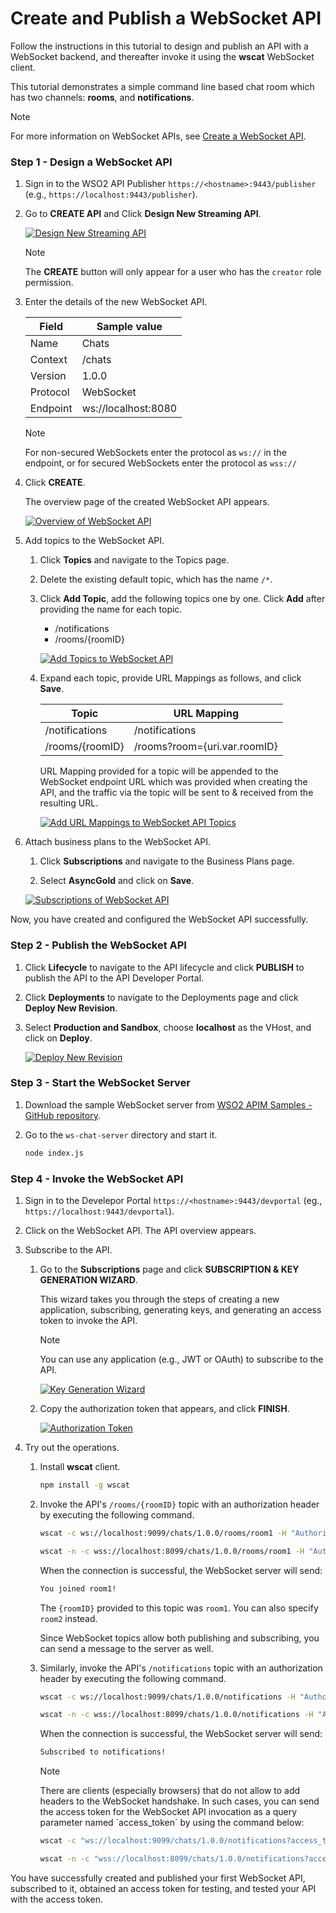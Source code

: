 # Create and Publish a WebSocket API

Follow the instructions in this tutorial to design and publish an API with a WebSocket backend, and thereafter invoke it using the **wscat** WebSocket client.

This tutorial demonstrates a simple command line based chat room which has two channels: **rooms**, and **notifications**.

<html>
<div class="admonition note">
<p class="admonition-title">Note</p>
<p>For more information on WebSocket APIs, see <a href="{{base_path}}/design/create-api/create-streaming-api/create-a-websocket-streaming-api">Create a WebSocket API</a>.</p>
</div> 
</html>

### Step 1 - Design a WebSocket API

1.  Sign in to the WSO2 API Publisher `https://<hostname>:9443/publisher` (e.g., `https://localhost:9443/publisher`).

2.  Go to **CREATE API** and Click **Design New Streaming API**.

    [![Design New Streaming API]({{base_path}}/assets/img/learn/design-api/streaming-api/design-new-streaming-api.png)]({{base_path}}/assets/img/learn/design-api/streaming-api/design-new-streaming-api.png)

    <html><div class="admonition note">
      <p class="admonition-title">Note</p>
      <p>The <b>CREATE</b> button will only appear for a user who has the <code>creator</code> role permission.</p>
      </div>
    </html>

3.  Enter the details of the new WebSocket API.

     <table>
     <thead>
     <tr>
     <th><b>Field</b></th>
     <th><b>Sample value</b></th>
     </tr>
     </thead>
     <tbody>
     <tr>
     <td>Name</td>
     <td>Chats</td>
     </tr>
     <tr>
     <td>Context</td>
     <td>/chats</td>
     </tr>
     <tr>
     <td>Version</td>
     <td>1.0.0</td>
     </tr>
     <tr>
     <td>Protocol</td>
     <td>WebSocket</td>
     </tr>
     <tr>
     <td>Endpoint</td>
     <td>ws://localhost:8080</td>
     </tr>
     </tbody>
     </table>

    <html>
     <div class="admonition note">
     <p class="admonition-title">Note</p>
     <p>For non-secured WebSockets enter the protocol as <code>ws://</code> in the endpoint, or for secured WebSockets enter the protocol as <code>wss://</code></p>
     </div>
     </html>

4.  Click **CREATE**. 

     The overview page of the created WebSocket API appears.

     [![Overview of WebSocket API]({{base_path}}/assets/img/learn/tutorials/streaming-api/websocket/websocket-api-overview.png)]({{base_path}}/assets/img/learn/tutorials/streaming-api/websocket/websocket-api-overview.png)

5. Add topics to the WebSocket API.

     1. Click **Topics** and navigate to the Topics page.

     2. Delete the existing default topic, which has the name `/*`.

     3. Click **Add Topic**, add the following topics one by one. Click **Add** after providing the name for each topic.

          - /notifications
          - /rooms/{roomID}

          [![Add Topics to WebSocket API]({{base_path}}/assets/img/learn/tutorials/streaming-api/websocket/websocket-api-add-topics.png)]({{base_path}}/assets/img/learn/tutorials/streaming-api/websocket/websocket-api-add-topics.png)
          
     4. Expand each topic, provide URL Mappings as follows, and click **Save**.

          | **Topic** | **URL Mapping** |
          |-----------|-----------------|
          | /notifications | /notifications |
          | /rooms/{roomID} | /rooms?room={uri.var.roomID} |

          URL Mapping provided for a topic will be appended to the WebSocket endpoint URL which was provided when creating the API, and the traffic via the topic will be sent to & received from the resulting URL.

          [![Add URL Mappings to WebSocket API Topics]({{base_path}}/assets/img/learn/tutorials/streaming-api/websocket/websocket-api-topic-url-mapping.png)]({{base_path}}/assets/img/learn/tutorials/streaming-api/websocket/websocket-api-topic-url-mapping.png)


6. Attach business plans to the WebSocket API.

     1. Click **Subscriptions** and navigate to the Business Plans page.

     2. Select **AsyncGold** and click on **Save**.

     [![Subscriptions of WebSocket API]({{base_path}}/assets/img/learn/tutorials/streaming-api/websocket/websocket-api-subscriptions.png)]({{base_path}}/assets/img/learn/tutorials/streaming-api/websocket/websocket-api-subscriptions.png)

Now, you have created and configured the WebSocket API successfully.

### Step 2 - Publish the WebSocket API

1. Click **Lifecycle** to navigate to the API lifecycle and click **PUBLISH** to publish the API to the API Developer Portal.

2. Click **Deployments** to navigate to the Deployments page and click **Deploy New Revision**. 

3. Select **Production and Sandbox**, choose **localhost** as the VHost, and click on **Deploy**.

     [![Deploy New Revision]({{base_path}}/assets/img/learn/tutorials/streaming-api/streaming-api-deploy-new-revision.png)]({{base_path}}/assets/img/learn/tutorials/streaming-api/streaming-api-deploy-new-revision.png)


### Step 3 - Start the WebSocket Server

1. Download the sample WebSocket server from [WSO2 APIM Samples - GitHub repository](https://github.com/wso2/samples-apim).

2. Go to the `ws-chat-server` directory and start it.

     ```sh
     node index.js
     ```

### Step 4 - Invoke the WebSocket API

1. Sign in to the Develepor Portal `https://<hostname>:9443/devportal` (eg., `https://localhost:9443/devportal`).

2. Click on the WebSocket API. The API overview appears.

3. Subscribe to the API.

    1. Go to the **Subscriptions** page and click **SUBSCRIPTION & KEY GENERATION WIZARD**.
    
         This wizard takes you through the steps of creating a new application, subscribing, generating keys, and generating an access token to invoke the API. 

         <div class="admonition note">
         <p class="admonition-title">Note</p>
         <p> 
         You can use any application (e.g., JWT or OAuth) to subscribe to the API.
         </p>
         </div>

         [![Key Generation Wizard]({{base_path}}/assets/img/learn/tutorials/streaming-api/streaming-api-key-generation-wizard.png)]({{base_path}}/assets/img/learn/tutorials/streaming-api/streaming-api-key-generation-wizard.png)

    2. Copy the authorization token that appears, and click **FINISH**.

         [![Authorization Token]({{base_path}}/assets/img/learn/tutorials/streaming-api/streaming-api-subscription-token.png)]({{base_path}}/assets/img/learn/tutorials/streaming-api/streaming-api-subscription-token.png)

4. Try out the operations.
     
      1.  Install **wscat** client. 

           ```sh
           npm install -g wscat
           ```

      2.  Invoke the API's `/rooms/{roomID}` topic with an authorization header by executing the following command.

           ``` bash tab="WS"
           wscat -c ws://localhost:9099/chats/1.0.0/rooms/room1 -H "Authorization: Bearer [accesstoken]" 
           ```

           ``` bash tab="WSS"
           wscat -n -c wss://localhost:8099/chats/1.0.0/rooms/room1 -H "Authorization: Bearer [accesstoken]"
           ```

          When the connection is successful, the WebSocket server will send:
           ```bash
           You joined room1!
           ```

          The `{roomID}` provided to this topic was `room1`. You can also specify `room2` instead.
          
          Since WebSocket topics allow both publishing and subscribing, you can send a message to the server as well.

      3.  Similarly, invoke the API's `/notifications` topic with an authorization header by executing the following command.
        
           ``` bash tab="WS"
           wscat -c ws://localhost:9099/chats/1.0.0/notifications -H "Authorization: Bearer [accesstoken]" 
           ```

           ``` bash tab="WSS"
           wscat -n -c wss://localhost:8099/chats/1.0.0/notifications -H "Authorization: Bearer [accesstoken]"
           ```
          
          When the connection is successful, the WebSocket server will send: 
           ```bash
           Subscribed to notifications!
           ```
          <html>
          <div class="admonition note">
          <p class="admonition-title">Note</p>
          <p>
              There are clients (especially browsers) that do not allow to add headers to the WebSocket handshake. In such cases, you can send the access token for the WebSocket API invocation as a query parameter named `access_token` by using the command below:
          </p>
          </html>

           ``` bash tab="WS"
           wscat -c "ws://localhost:9099/chats/1.0.0/notifications?access_token=[accesstoken]" 
           ```
  
           ``` bash tab="WSS"
           wscat -n -c "wss://localhost:8099/chats/1.0.0/notifications?access_token=[accesstoken]"
           ```
          
          </div> 


You have successfully created and published your first WebSocket API, subscribed to it, obtained an access token for testing, and tested your API with the access token.
